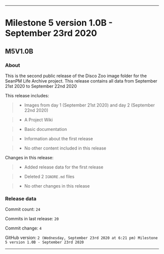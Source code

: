 
***

# Milestone 5 version 1.0B - September 23rd 2020

## M5V1.0B

### About

This is the second public release of the Disco Zoo image folder for the SeanPM Life Archive project. This release contains all data from September 21st 2020 to September 22nd 2020

This release includes:

> * Images from day 1 (September 21st 2020) and day 2 (September 22nd 2020)

> * A Project Wiki

> * Basic documentation

> * Information about the first release

> * No other content included in this release

Changes in this release:

> * Added release data for the first release

> * Deleted 2 `IGNORE.md` files

> * No other changes in this release

### Release data

Commit count: `24`

Commits in last release: `20`

Commit change: `4`

GitHub version: `2 (Wednesday, September 23rd 2020 at 6:21 pm) Milestone 5 version 1.0B - September 23rd 2020`

***
